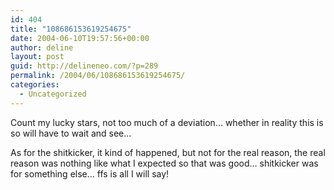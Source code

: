 ```yaml
---
id: 404
title: "108686153619254675"
date: 2004-06-10T19:57:56+00:00
author: deline
layout: post
guid: http://delineneo.com/?p=289
permalink: /2004/06/108686153619254675/
categories:
  - Uncategorized
---
```

Count my lucky stars, not too much of a deviation&#8230; whether in reality this is so will have to wait and see&#8230;

As for the shitkicker, it kind of happened, but not for the real reason, the real reason was nothing like what I expected so that was good&#8230; shitkicker was for something else&#8230; ffs is all I will say!
